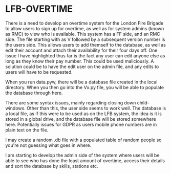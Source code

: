 # LFB-OVERTIME
There is a need to develop an overtime system for the London Fire Brigade to allow users to sign up for overtime, as well as for system admins (known as RMC) to view who is available. This system has a FF side, and an RMC side.
The file starting with as V followed by a subsequent version number is the users side. This allows users to add themself to the database, as well as edit their account and attach their availability for their four days off.
One issue I have highlighted thus far is the fact any user can edit anyone else as long as they know their pay number. This could be used maliciously. A solution could be to have the edit user on the admin file, and any edits to users will have to be requested.

When you run data.pyw, there will be a database file created in the local directory. When you then go into the Vx.py file, you will be able to populate the database through here. 

There are some syntax issues, mainly regarding closing down child-windows. Other than this, the user side seems to work well. The database is a local file, as if this were to be used as on the LFB system, the idea is it is stored in a global drive, and the database file will be stored somewhere here. Potentially issues for GDPR as users mobile phone numbers are in plain text on the file.

I may create a random .db file with a populated table of random people so you're not guessing what goes in where.

I am starting to develop the admin side of the system where users will be able to see who has done the least amount of overtime, access their details and sort the database by skills, stations etc.
